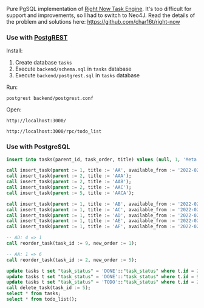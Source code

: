 Pure PgSQL implementation of [Right Now Task Engine](https://github.com/char16t/right-now). It's too difficult for support and improvements, so I had to switch to Neo4J. Read the details of the problem and solutions here: https://github.com/char16t/right-now


### Use with [PostgREST](https://postgrest.org)

Install:

1. Create database `tasks`
2. Execute `backend/schema.sql` in `tasks` database
3. Execute `backend/postgrest.sql` in `tasks` database

Run:

```
postgrest backend/postgrest.conf
```

Open:

```
http://localhost:3000/
```

```
http://localhost:3000/rpc/todo_list
```

### Use with PostgreSQL

```sql
insert into tasks(parent_id, task_order, title) values (null, 1, 'Meta task');

call insert_task(parent := 1, title := 'AA', available_from := '2022-02-02 00:00:00'::timestamp, due := '2022-02-03 00:00:00'::timestamp);
call insert_task(parent := 2, title := 'AAA');
call insert_task(parent := 2, title := 'AAB');
call insert_task(parent := 2, title := 'AAC');
call insert_task(parent := 5, title := 'AACA');

call insert_task(parent := 1, title := 'AB', available_from := '2022-02-04 00:00:00'::timestamp , due := '2022-02-05 00:00:00'::timestamp);
call insert_task(parent := 1, title := 'AC', available_from := '2022-02-06 00:00:00'::timestamp, due := '2022-02-07 00:00:00'::timestamp);
call insert_task(parent := 1, title := 'AD', available_from := '2022-02-08 00:00:00'::timestamp, due := '2022-02-09 00:00:00'::timestamp);
call insert_task(parent := 1, title := 'AE', available_from := '2022-02-10 00:00:00'::timestamp, due := '2022-02-11 00:00:00'::timestamp);
call insert_task(parent := 1, title := 'AF', available_from := '2022-02-12 00:00:00'::timestamp, due := '2022-02-13 00:00:00'::timestamp);

-- AD: 4 => 1
call reorder_task(task_id := 9, new_order := 1);

-- AA: 1 => 6
call reorder_task(task_id := 2, new_order := 5);

update tasks t set "task_status" = 'DONE'::"task_status" where t.id = 2;
update tasks t set "task_status" = 'DONE'::"task_status" where t.id = 9;
update tasks t set "task_status" = 'TODO'::"task_status" where t.id = 2;
call delete_task(task_id := 5);
select * from tasks;
select * from todo_list();
```
